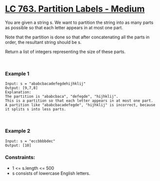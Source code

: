 <!-- <a name="687. Longest Univalue Path - Medium"></a> -->
# [LC 763. Partition Labels - Medium](https://leetcode.com/problems/partition-labels/description/)

You are given a string s. We want to partition the string into as many parts as possible so that each letter appears in at most one part.  

Note that the partition is done so that after concatenating all the parts in order, the resultant string should be s.  

Return a list of integers representing the size of these parts.     

<br>

### Example 1
```
Input: s = "ababcbacadefegdehijhklij"
Output: [9,7,8]
Explanation:
The partition is "ababcbaca", "defegde", "hijhklij".
This is a partition so that each letter appears in at most one part.
A partition like "ababcbacadefegde", "hijhklij" is incorrect, because it splits s into less parts.
```


<br>

### Example 2
```
Input: s = "eccbbbbdec"
Output: [10]
```

### Constraints:

- 1 <= s.length <= 500
- s consists of lowercase English letters.